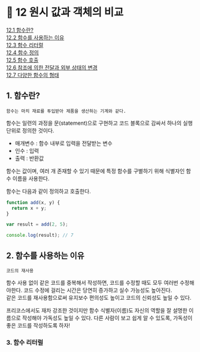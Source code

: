 # 🎯 12 원시 값과 객체의 비교

[12.1 함수란?](#1-함수란?)  
[12.2 함수를 사용하는 이유](#2-함수를-사용하는-이유)  
[12.3 함수 리터럴](#3-함수-리터럴)  
[12.4 함수 정의](#4-함수-정의)  
[12.5 함수 호출](#5-함수-호출)  
[12.6 참조에 의한 전달과 외부 상태의 변경](#6-참조에-의한-전달과-외부-상태의-변경)  
[12.7 다양한 함수의 형태](#7-다양한-함수의-형태)

## 1. 함수란?

`함수는 마치 재료를 투입받아 제품을 생산하는 기계와 같다.`

함수는 일련의 과정을 문(statement)으로 구현하고 코드 블록으로 감싸서 하나의 실행 단위로 정의한 것이다.

- 매개변수 : 함수 내부로 입력을 전달받는 변수
- 인수 : 입력
- 출력 : 반환값

함수는 값이며, 여러 개 존재할 수 있기 때문에 특정 함수를 구별하기 위해 식별자인 함수 이름을 사용한다.

함수는 다음과 같이 정의하고 호출한다.

```javascript
function add(x, y) {
  return x + y;
}

var result = add(2, 5);

console.log(result); // 7
```

## 2. 함수를 사용하는 이유

`코드의 재사용`

함수 사용 없이 같은 코드를 중복해서 작성하면, 코드를 수정할 때도 모두 여러번 수정해야한다. 코드 수정에 걸리는 시간은 당연히 증가하고 실수 가능성도 높아진다.  
같은 코드를 재사용함으로써 유지보수 편의성도 높이고 코드의 신뢰성도 높일 수 있다.

프리코스에서도 재차 강조한 것이지만 함수 식별자(이름)도 자신의 역할을 잘 설명한 이름으로 작성해야 가독성도 높일 수 있다. 다른 사람이 보고 쉽게 알 수 있도록, 가독성이 좋은 코드를 작성하도록 하자!

### 3. 함수 리터럴
